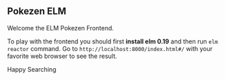 Pokezen ELM
-----------

Welcome the ELM Pokezen Frontend.

To play with the frontend you should first **install elm 0.19** and then run `elm reactor` command.
Go to `http://localhost:8000/index.html#/` with your favorite web browser to see the result.

Happy Searching
